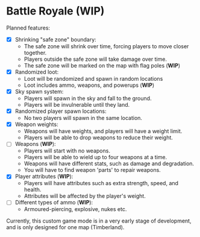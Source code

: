 # Battle Royale (WIP)

Planned features:
- [x] Shrinking "safe zone" boundary:
  - The safe zone will shrink over time, forcing players to move closer together.
  - Players outside the safe zone will take damage over time.
  - The safe zone will be marked on the map with flag poles (**WIP**)
- [x] Randomized loot:
  - Loot will be randomized and spawn in random locations
  - Loot includes ammo, weapons, and powerups (**WIP**)
- [x] Sky spawn system:
  - Players will spawn in the sky and fall to the ground.
  - Players will be invulnerable until they land.
- [x] Randomized player spawn locations:
  - No two players will spawn in the same location.
- [x] Weapon weights:
  - Weapons will have weights, and players will have a weight limit.
  - Players will be able to drop weapons to reduce their weight.
- [ ] Weapons (**WIP**):
  - Players will start with no weapons.
  - Players will be able to wield up to four weapons at a time.
  - Weapons will have different stats, such as damage and degradation.
  - You will have to find weapon 'parts' to repair weapons.
- [x] Player attributes (**WIP**):
  - Players will have attributes such as extra strength, speed, and health.
  - Attributes will be affected by the player's weight.
- [ ] Different types of ammo (**WIP**):
  - Armoured-piercing, explosive, nukes etc.

Currently, this custom game mode is in a very early stage of development,
and is only designed for one map (Timberland).